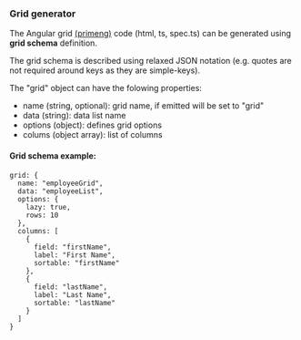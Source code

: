 ### Grid generator

The Angular grid [(primeng)](https://primefaces.org/primeng/#/table) code (html, ts, spec.ts) can be generated using **grid schema** definition.

The grid schema is described using relaxed JSON notation (e.g. quotes are not required around keys as they are simple-keys).

The "grid" object can have the folowing properties:
- name (string, optional): grid name, if emitted will be set to "grid"
- data (string): data list name
- options (object): defines grid options
- colums (object array): list of columns

#### Grid schema example:

    grid: {
      name: "employeeGrid",
      data: "employeeList",
      options: { 
        lazy: true,
        rows: 10
      },
      columns: [
        {
          field: "firstName",
          label: "First Name",
          sortable: "firstName"
        },
        {
          field: "lastName",
          label: "Last Name",
          sortable: "lastName"
        }
      ]
    }